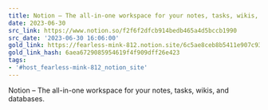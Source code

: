```yaml
---
title: Notion – The all-in-one workspace for your notes, tasks, wikis, and databases.
date: 2023-06-30
src_link: https://www.notion.so/f2f6f2dfcb914bedb465a4d5bccb1990
src_date: '2023-06-30 16:06:00'
gold_link: https://fearless-mink-812.notion.site/6c5ae8ceb8b5411e907c93c9b5e6a44e
gold_link_hash: 6aea6729085954619f4f909dff26e423
tags:
- '#host_fearless-mink-812_notion_site'
---
```


Notion – The all-in-one workspace for your notes, tasks, wikis, and databases.